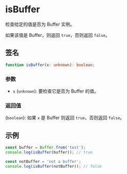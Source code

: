 # isBuffer

检查给定的值是否为 Buffer 实例。

如果该值是 Buffer，则返回 `true`，否则返回 `false`。

## 签名

```typescript
function isBuffer(x: unknown): boolean;
```

### 参数

- `x` (`unknown`): 要检查它是否为 Buffer 的值。

### 返回值

(`boolean`): 如果 `x` 是 Buffer 则返回 `true`，否则返回 `false`。

## 示例

```typescript
const buffer = Buffer.from('test');
console.log(isBuffer(buffer)); // true

const notBuffer = 'not a buffer';
console.log(isBuffer(notBuffer)); // false
```
